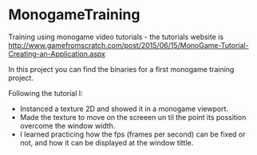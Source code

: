 # MonogameTraining
Training using monogame video tutorials - the tutorials website is http://www.gamefromscratch.com/post/2015/06/15/MonoGame-Tutorial-Creating-an-Application.aspx

In this project you can find the binaries for a first monogame training project. 

Following the tutorial I:

* Instanced a texture 2D and showed it in a monogame viewport.
* Made the texture to move on the screeen un til the point its possition overcome the window width.
* I learned practicing how the fps (frames per second) can be fixed or not, and how it can be displayed at the window tittle.
